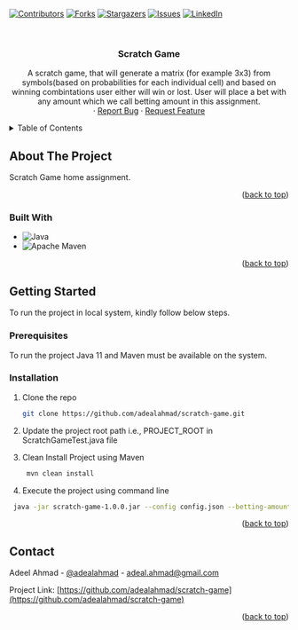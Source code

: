 [![Contributors][contributors-shield]][contributors-url]
[![Forks][forks-shield]][forks-url]
[![Stargazers][stars-shield]][stars-url]
[![Issues][issues-shield]][issues-url]
[![LinkedIn][linkedin-shield]][linkedin-url]

<!-- PROJECT LOGO -->
<br />
<div align="center">

<h3 align="center">Scratch Game</h3>

  <p align="center">
    A scratch game, that will generate a matrix (for example 3x3) from symbols(based on probabilities for each individual cell) and based on winning combintations user either will win or lost. User will place a bet with any amount which we call betting amount in this assignment.
    <br />
    ·
    <a href="https://github.com/adealahmad/scratch-game/issues/new?labels=bug&template=bug-report---.md">Report Bug</a>
    ·
    <a href="https://github.com/adealahmad/scratch-game/issues/new?labels=enhancement&template=feature-request---.md">Request Feature</a>
  </p>
</div>



<!-- TABLE OF CONTENTS -->
<details>
  <summary>Table of Contents</summary>
  <ol>
    <li>
      <a href="#about-the-project">About The Project</a>
      <ul>
        <li><a href="#built-with">Built With</a></li>
      </ul>
    </li>
    <li>
      <a href="#getting-started">Getting Started</a>
      <ul>
        <li><a href="#prerequisites">Prerequisites</a></li>
        <li><a href="#installation">Installation</a></li>
      </ul>
    </li>
    <li><a href="#usage">Usage</a></li>
    <li><a href="#roadmap">Roadmap</a></li>
    <li><a href="#contributing">Contributing</a></li>
    <li><a href="#license">License</a></li>
    <li><a href="#contact">Contact</a></li>
    <li><a href="#acknowledgments">Acknowledgments</a></li>
  </ol>
</details>

<!-- ABOUT THE PROJECT -->

## About The Project

Scratch Game home assignment.
<p align="right">(<a href="#readme-top">back to top</a>)</p>

### Built With

* ![Java](https://img.shields.io/badge/Java-ED8B00?style=for-the-badge&logo=openjdk&logoColor=white)
* ![Apache Maven](https://img.shields.io/badge/Apache%20Maven-C71A36?style=for-the-badge&logo=Apache%20Maven&logoColor=white)

<p align="right">(<a href="#readme-top">back to top</a>)</p>

<!-- GETTING STARTED -->

## Getting Started

To run the project in local system, kindly follow below steps.

### Prerequisites

To run the project Java 11 and Maven must be available on the system.

### Installation

1. Clone the repo
   ```sh
   git clone https://github.com/adealahmad/scratch-game.git
   ```
2. Update the project root path i.e., PROJECT_ROOT in ScratchGameTest.java file

3. Clean Install Project using Maven
   ```sh
    mvn clean install
   ```
4. Execute the project using command line

```sh
 java -jar scratch-game-1.0.0.jar --config config.json --betting-amount 100
```

<p align="right">(<a href="#readme-top">back to top</a>)</p>


<!-- CONTACT -->

## Contact

Adeel Ahmad - [@adealahmad](https://twitter.com/adealahmad) - adeal.ahmad@gmail.com

Project Link: [https://github.com/adealahmad/scratch-game](https://github.com/adealahmad/scratch-game)

<p align="right">(<a href="#readme-top">back to top</a>)</p>

<!-- MARKDOWN LINKS & IMAGES -->
<!-- https://www.markdownguide.org/basic-syntax/#reference-style-links -->

[contributors-shield]: https://img.shields.io/github/contributors/adealahmad/scratch-game.svg?style=for-the-badge

[contributors-url]: https://github.com/adealahmad/scratch-game/graphs/contributors

[forks-shield]: https://img.shields.io/github/forks/adealahmad/scratch-game.svg?style=for-the-badge

[forks-url]: https://github.com/adealahmad/scratch-game/network/members

[stars-shield]: https://img.shields.io/github/stars/adealahmad/scratch-game.svg?style=for-the-badge

[stars-url]: https://github.com/adealahmad/scratch-game/stargazers

[issues-shield]: https://img.shields.io/github/issues/adealahmad/scratch-game.svg?style=for-the-badge

[issues-url]: https://github.com/adealahmad/scratch-game/issues

[license-shield]: https://img.shields.io/github/license/adealahmad/scratch-game.svg?style=for-the-badge

[license-url]: https://github.com/adealahmad/scratch-game/blob/master/LICENSE.txt

[linkedin-shield]: https://img.shields.io/badge/-LinkedIn-black.svg?style=for-the-badge&logo=linkedin&colorB=555

[linkedin-url]: https://www.linkedin.com/in/adeelahmadrana/

